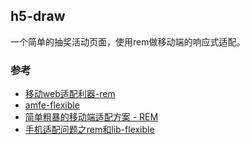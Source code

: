 ## h5-draw

一个简单的抽奖活动页面，使用rem做移动端的响应式适配。

### 参考

- [移动web适配利器-rem](https://github.com/amfe/article/issues/17)
- [amfe-flexible](http://www.alloyteam.com/2016/03/mobile-web-adaptation-tool-rem/)
- [简单粗暴的移动端适配方案 - REM](https://www.imweb.io/topic/5a523cc0a192c3b460fce3a5)
- [手机适配问题之rem和lib-flexible](https://cloud.tencent.com/developer/article/1327909)
